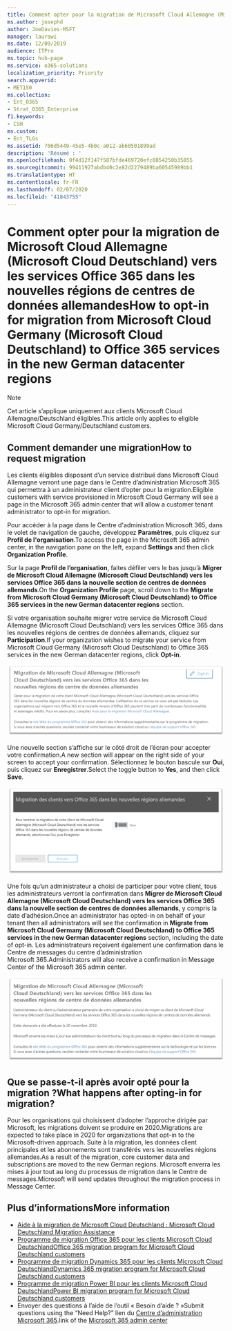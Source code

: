 ```yaml
---
title: Comment opter pour la migration de Microsoft Cloud Allemagne (Microsoft Cloud Deutschland) vers les services Office 365 dans les nouvelles régions de centres de données allemandes
ms.author: josephd
author: JoeDavies-MSFT
manager: laurawi
ms.date: 12/09/2019
audience: ITPro
ms.topic: hub-page
ms.service: o365-solutions
localization_priority: Priority
search.appverid:
- MET150
ms.collection:
- Ent_O365
- Strat_O365_Enterprise
f1.keywords:
- CSH
ms.custom:
- Ent_TLGs
ms.assetid: 706d5449-45e5-4b0c-a012-ab60501899ad
description: 'Résumé : '
ms.openlocfilehash: 0f4d12f147f587bfde469720efc0854250b35855
ms.sourcegitcommit: 99411927abdb40c2e82d2279489ba60545989bb1
ms.translationtype: HT
ms.contentlocale: fr-FR
ms.lasthandoff: 02/07/2020
ms.locfileid: "41843755"
---
```

# <a name="how-to-opt-in-for-migration-from-microsoft-cloud-germany-microsoft-cloud-deutschland-to-office-365-services-in-the-new-german-datacenter-regions"></a><span data-ttu-id="a75e1-103">Comment opter pour la migration de Microsoft Cloud Allemagne (Microsoft Cloud Deutschland) vers les services Office 365 dans les nouvelles régions de centres de données allemandes</span><span class="sxs-lookup"><span data-stu-id="a75e1-103">How to opt-in for migration from Microsoft Cloud Germany (Microsoft Cloud Deutschland) to Office 365 services in the new German datacenter regions</span></span>

>[!Note]
><span data-ttu-id="a75e1-104">Cet article s’applique uniquement aux clients Microsoft Cloud Allemagne/Deutschland éligibles.</span><span class="sxs-lookup"><span data-stu-id="a75e1-104">This article only applies to eligible Microsoft Cloud Germany/Deutschland customers.</span></span>
>

## <a name="how-to-request-migration"></a><span data-ttu-id="a75e1-105">Comment demander une migration</span><span class="sxs-lookup"><span data-stu-id="a75e1-105">How to request migration</span></span>

<span data-ttu-id="a75e1-106">Les clients éligibles disposant d’un service distribué dans Microsoft Cloud Allemagne verront une page dans le Centre d’administration Microsoft 365 qui permettra à un administrateur client d’opter pour la migration.</span><span class="sxs-lookup"><span data-stu-id="a75e1-106">Eligible customers with service provisioned in Microsoft Cloud Germany will see a page in the Microsoft 365 admin center that will allow a customer tenant administrator to opt-in for migration.</span></span>

<span data-ttu-id="a75e1-107">Pour accéder à la page dans le Centre d'administration Microsoft 365, dans le volet de navigation de gauche, développez **Paramètres**, puis cliquez sur **Profil de l'organisation**.</span><span class="sxs-lookup"><span data-stu-id="a75e1-107">To access the page in the Microsoft 365 admin center, in the navigation pane on the left, expand **Settings** and then click **Organization Profile**.</span></span>

<span data-ttu-id="a75e1-108">Sur la page **Profil de l’organisation**, faites défiler vers le bas jusqu’à **Migrer de Microsoft Cloud Allemagne (Microsoft Cloud Deutschland) vers les services Office 365 dans la nouvelle section de centres de données allemands**.</span><span class="sxs-lookup"><span data-stu-id="a75e1-108">On the **Organization Profile** page, scroll down to the **Migrate from Microsoft Cloud Germany (Microsoft Cloud Deutschland) to Office 365 services in the new German datacenter regions** section.</span></span>

<span data-ttu-id="a75e1-109">Si votre organisation souhaite migrer votre service de Microsoft Cloud Allemagne (Microsoft Cloud Deutschland) vers les services Office 365 dans les nouvelles régions de centres de données allemands, cliquez sur **Participation**.</span><span class="sxs-lookup"><span data-stu-id="a75e1-109">If your organization wishes to migrate your service from Microsoft Cloud Germany (Microsoft Cloud Deutschland) to Office 365 services in the new German datacenter regions, click **Opt-in**.</span></span>
 
![Présentation de la participation](./media/ms-cloud-germany-migration-opt-in/tenant-migration.png)

<span data-ttu-id="a75e1-111">Une nouvelle section s’affiche sur le côté droit de l’écran pour accepter votre confirmation.</span><span class="sxs-lookup"><span data-stu-id="a75e1-111">A new section will appear on the right side of your screen to accept your confirmation.</span></span> <span data-ttu-id="a75e1-112">Sélectionnez le bouton bascule sur **Oui**, puis cliquez sur **Enregistrer**.</span><span class="sxs-lookup"><span data-stu-id="a75e1-112">Select the toggle button to **Yes**, and then click **Save**.</span></span>
 
![Acceptation d’adhésion](./media/ms-cloud-germany-migration-opt-in/tenant-migration-new-regions.png)

<span data-ttu-id="a75e1-114">Une fois qu’un administrateur a choisi de participer pour votre client, tous les administrateurs verront la confirmation dans **Migrer de Microsoft Cloud Allemagne (Microsoft Cloud Deutschland) vers les services Office 365 dans la nouvelle section de centres de données allemands**, y compris la date d’adhésion.</span><span class="sxs-lookup"><span data-stu-id="a75e1-114">Once an administrator has opted-in on behalf of your tenant then all administrators will see the confirmation in **Migrate from Microsoft Cloud Germany (Microsoft Cloud Deutschland) to Office 365 services in the new German datacenter regions** section, including the date of opt-in.</span></span> <span data-ttu-id="a75e1-115">Les administrateurs reçoivent également une confirmation dans le Centre de messages du centre d’administration Microsoft 365.</span><span class="sxs-lookup"><span data-stu-id="a75e1-115">Administrators will also receive a confirmation in Message Center of the Microsoft 365 admin center.</span></span> 
 
![Confirmation d’adhésion](./media/ms-cloud-germany-migration-opt-in/tenant-migration2.png)

## <a name="what-happens-after-opting-in-for-migration"></a><span data-ttu-id="a75e1-117">Que se passe-t-il après avoir opté pour la migration ?</span><span class="sxs-lookup"><span data-stu-id="a75e1-117">What happens after opting-in for migration?</span></span>

<span data-ttu-id="a75e1-118">Pour les organisations qui choisissent d’adopter l’approche dirigée par Microsoft, les migrations doivent se produire en 2020.</span><span class="sxs-lookup"><span data-stu-id="a75e1-118">Migrations are expected to take place in 2020 for organizations that opt-in to the Microsoft-driven approach.</span></span>  <span data-ttu-id="a75e1-119">Suite à la migration, les données client principales et les abonnements sont transférés vers les nouvelles régions allemandes.</span><span class="sxs-lookup"><span data-stu-id="a75e1-119">As a result of the migration, core customer data and subscriptions are moved to the new German regions.</span></span>  <span data-ttu-id="a75e1-120">Microsoft enverra les mises à jour tout au long du processus de migration dans le Centre de messages.</span><span class="sxs-lookup"><span data-stu-id="a75e1-120">Microsoft will send updates throughout the migration process in Message Center.</span></span>

## <a name="more-information"></a><span data-ttu-id="a75e1-121">Plus d’informations</span><span class="sxs-lookup"><span data-stu-id="a75e1-121">More information</span></span>

- [<span data-ttu-id="a75e1-122">Aide à la migration de Microsoft Cloud Deutschland : </span><span class="sxs-lookup"><span data-stu-id="a75e1-122">Microsoft Cloud Deutschland Migration Assistance</span></span>](https://aka.ms/germanymigrateassist)
- [<span data-ttu-id="a75e1-123">Programme de migration Office 365 pour les clients Microsoft Cloud Deutschland</span><span class="sxs-lookup"><span data-stu-id="a75e1-123">Office 365 migration program for Microsoft Cloud Deutschland customers</span></span>](https://aka.ms/office365germanymove)
- [<span data-ttu-id="a75e1-124">Programme de migration Dynamics 365 pour les clients Microsoft Cloud Deutschland</span><span class="sxs-lookup"><span data-stu-id="a75e1-124">Dynamics 365 migration program for Microsoft Cloud Deutschland customers</span></span>](https://aka.ms/d365ceoptin)
- [<span data-ttu-id="a75e1-125">Programme de migration Power BI pour les clients Microsoft Cloud Deutschland</span><span class="sxs-lookup"><span data-stu-id="a75e1-125">Power BI migration program for Microsoft Cloud Deutschland customers</span></span>](https://aka.ms/pbioptin)
- <span data-ttu-id="a75e1-126">Envoyer des questions à l’aide de l’outil « Besoin d’aide ? »</span><span class="sxs-lookup"><span data-stu-id="a75e1-126">Submit questions using the “Need Help?”</span></span> <span data-ttu-id="a75e1-127">lien du [Centre d’administration Microsoft 365](https://portal.office.de/).</span><span class="sxs-lookup"><span data-stu-id="a75e1-127">link of the [Microsoft 365 admin center](https://portal.office.de/)</span></span>
